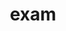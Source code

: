---
category: 4-letters
denotation: null
name: exam
reference_link: https://www.etymonline.com/word/exam
root_language: null
root_name: null
title: exam
type: free
word_sums:
- respelling: exam
  sum: 'Exam + '
---